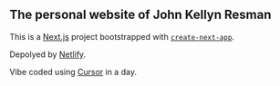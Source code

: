 

## The personal website of John Kellyn Resman

This is a [Next.js](https://nextjs.org) project bootstrapped with [`create-next-app`](https://nextjs.org/docs/app/api-reference/cli/create-next-app).

Depolyed by [Netlify](https://netlify.com).

Vibe coded using [Cursor](https://cursor.com/home) in a day.
